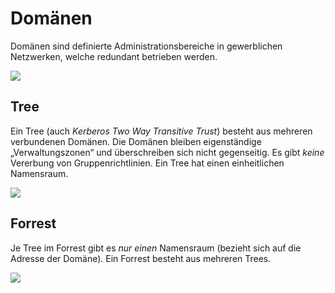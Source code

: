 # Domänen
Domänen sind definierte Administrationsbereiche in gewerblichen Netzwerken, welche redundant betrieben werden.

![](../_Medien/Domäne.png)

## Tree
Ein Tree (auch *Kerberos Two Way Transitive Trust*) besteht aus mehreren verbundenen Domänen. Die Domänen bleiben eigenständige „Verwaltungszonen“ und überschreiben sich nicht gegenseitig. Es gibt *keine* Vererbung von Gruppenrichtlinien. Ein Tree hat einen einheitlichen Namensraum.

![](../_Medien/Domäne_Tree.png)

## Forrest
Je Tree im Forrest gibt es *nur einen* Namensraum (bezieht sich auf die Adresse der Domäne). Ein Forrest besteht aus mehreren Trees.

![](../_Medien/Domäne_Forrest.png)
